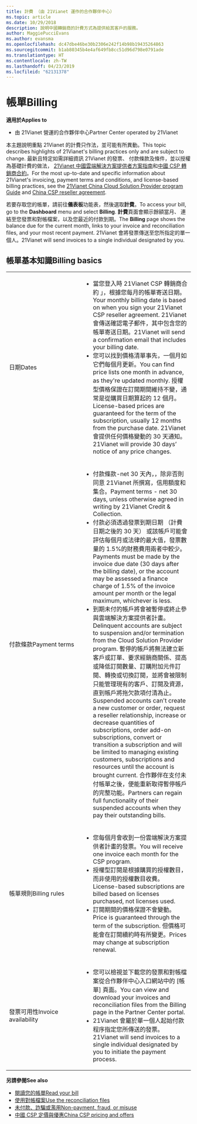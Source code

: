 ```yaml
---
title: 計費 （由 21Vianet 運作的合作夥伴中心）
ms.topic: article
ms.date: 10/29/2018
description: 說明中國轉銷商的計費方式為提供給其客戶的服務。
author: MaggiePucciEvans
ms.author: evansma
ms.openlocfilehash: dc47dbe46be30b2306e242f14b98b19435264863
ms.sourcegitcommit: b1ab80345b4e4af649fb8cc51d96d798e0791ade
ms.translationtype: HT
ms.contentlocale: zh-TW
ms.lasthandoff: 04/23/2019
ms.locfileid: "62131378"
---
```

# <a name="billing"></a><span data-ttu-id="90db9-103">帳單</span><span class="sxs-lookup"><span data-stu-id="90db9-103">Billing</span></span>

<span data-ttu-id="90db9-104">**適用於**</span><span class="sxs-lookup"><span data-stu-id="90db9-104">**Applies to**</span></span>

-   <span data-ttu-id="90db9-105">由 21Vianet 營運的合作夥伴中心</span><span class="sxs-lookup"><span data-stu-id="90db9-105">Partner Center operated by 21Vianet</span></span>

<span data-ttu-id="90db9-106">本主題說明重點 21Vianet 的計費只作法，並可能有所異動。</span><span class="sxs-lookup"><span data-stu-id="90db9-106">This topic describes highlights of 21Vianet's billing practices only and are subject to change.</span></span> <span data-ttu-id="90db9-107">最新且特定如需詳細資訊 21Vianet 的發票、 付款條款及條件，並以授權為基礎計費的做法， [21Vianet 中國雲端解決方案提供者方案指南](https://www.21vbluecloud.com/office365/SolProv_programguide/)和[中國 CSP 轉銷商合約](https://www.21vbluecloud.com/office365/ResellerAgr/)。</span><span class="sxs-lookup"><span data-stu-id="90db9-107">For the most up-to-date and specific information about 21Vianet's invoicing, payment terms and conditions, and license-based billing practices, see the [21Vianet China Cloud Solution Provider program Guide](https://www.21vbluecloud.com/office365/SolProv_programguide/) and [China CSP reseller agreement](https://www.21vbluecloud.com/office365/ResellerAgr/).</span></span>

<span data-ttu-id="90db9-108">若要存取您的帳單，請前往**儀表板**功能表，然後選取**計費**。</span><span class="sxs-lookup"><span data-stu-id="90db9-108">To access your bill, go to the **Dashboard** menu and select **Billing**.</span></span> <span data-ttu-id="90db9-109">**計費**頁面會顯示餘額當月、 連結至您發票和對帳檔案，以及您最近的付款到期。</span><span class="sxs-lookup"><span data-stu-id="90db9-109">The **Billing** page shows the balance due for the current month, links to your invoice and reconciliation files, and your most recent payment.</span></span> <span data-ttu-id="90db9-110">21Vianet 會將發票傳送至您所指定的單一個人。</span><span class="sxs-lookup"><span data-stu-id="90db9-110">21Vianet will send invoices to a single individual designated by you.</span></span> 


## <a name="billing-basics"></a><span data-ttu-id="90db9-111">帳單基本知識</span><span class="sxs-lookup"><span data-stu-id="90db9-111">Billing basics</span></span>


<table>
<colgroup>
<col width="40%" />
<col width="60%" />
</colgroup>
<tbody>
<tr class="odd">
<td><span data-ttu-id="90db9-112">日期</span><span class="sxs-lookup"><span data-stu-id="90db9-112">Dates</span></span></td>
<td><ul>
<li><span data-ttu-id="90db9-113">當您登入時 21Vianet CSP 轉銷商合約 」，根據您每月的帳單寄送日期。</span><span class="sxs-lookup"><span data-stu-id="90db9-113">Your monthly billing date is based on when you sign your 21Vianet CSP reseller agreement.</span></span> <span data-ttu-id="90db9-114">21Vianet 會傳送確認電子郵件，其中包含您的帳單寄送日期。</span><span class="sxs-lookup"><span data-stu-id="90db9-114">21Vianet will send a confirmation email that includes your billing date.</span></span></li>
<li><span data-ttu-id="90db9-115">您可以找到價格清單事先，一個月如它們每個月更新。</span><span class="sxs-lookup"><span data-stu-id="90db9-115">You can find price lists one month in advance, as they're updated monthly.</span></span> <span data-ttu-id="90db9-116">授權型價格保證在訂閱期間維持不變，通常是從購買日期算起的 12 個月。</span><span class="sxs-lookup"><span data-stu-id="90db9-116">License-based prices are guaranteed for the term of the subscription, usually 12 months from the purchase date.</span></span> <span data-ttu-id="90db9-117">21Vianet 會提供任何價格變動的 30 天通知。</span><span class="sxs-lookup"><span data-stu-id="90db9-117">21Vianet will provide 30 days’ notice of any price changes.</span></span></li>
</ul></td>
</tr>
<tr class="even">
<td><span data-ttu-id="90db9-118">付款條款</span><span class="sxs-lookup"><span data-stu-id="90db9-118">Payment terms</span></span></td>
<td><ul>
<li><span data-ttu-id="90db9-119">付款條款-net 30 天內，，除非否則同意 21Vianet 所撰寫，信用額度和集合。</span><span class="sxs-lookup"><span data-stu-id="90db9-119">Payment terms - net 30 days, unless otherwise agreed in writing by 21Vianet Credit & Collection.</span></span></li>
<li><span data-ttu-id="90db9-120">付款必須透過發票到期日期 （計費日期之後的 30 天） 或該帳戶可能會評估每個月或法律的最大值，發票數量的 1.5%的財務費用兩者中較少。</span><span class="sxs-lookup"><span data-stu-id="90db9-120">Payments must be made by the invoice due date (30 days after the billing date), or the account may be assessed a finance charge of 1.5% of the invoice amount per month or the legal maximum, whichever is less.</span></span></li>
<li><span data-ttu-id="90db9-121">到期未付的帳戶將會被暫停或終止參與雲端解決方案提供者計畫。</span><span class="sxs-lookup"><span data-stu-id="90db9-121">Delinquent accounts are subject to suspension and/or termination from the Cloud Solution Provider program.</span></span> <span data-ttu-id="90db9-122">暫停的帳戶將無法建立新客戶或訂單、要求經銷商關係、提高或降低訂閱數量、訂購附加元件訂閱、轉換或切換訂閱，並將會被限制只能管理現有的客戶、訂閱及資源，直到帳戶將拖欠款項付清為止。</span><span class="sxs-lookup"><span data-stu-id="90db9-122">Suspended accounts can't create a new customer or order, request a reseller relationship, increase or decrease quantities of subscriptions, order add-on subscriptions, convert or transition a subscription and will be limited to managing existing customers, subscriptions and resources until the account is brought current.</span></span> <span data-ttu-id="90db9-123">合作夥伴在支付未付帳單之後，便能重新取得暫停帳戶的完整功能。</span><span class="sxs-lookup"><span data-stu-id="90db9-123">Partners can regain full functionality of their suspended accounts when they pay their outstanding bills.</span></span></li>
</ul></td>
</tr>
<tr class="odd">
<td><span data-ttu-id="90db9-124">帳單規則</span><span class="sxs-lookup"><span data-stu-id="90db9-124">Billing rules</span></span></td>
<td><ul>
<li><span data-ttu-id="90db9-125">您每個月會收到一份雲端解決方案提供者計畫的發票。</span><span class="sxs-lookup"><span data-stu-id="90db9-125">You will receive one invoice each month for the CSP program.</span></span></li>
<li><span data-ttu-id="90db9-126">授權型訂閱是根據購買的授權數目，而非使用的授權數目收費。</span><span class="sxs-lookup"><span data-stu-id="90db9-126">License-based subscriptions are billed based on licenses purchased, not licenses used.</span></span></li>
<li><span data-ttu-id="90db9-127">訂閱期間的價格保證不會變動。</span><span class="sxs-lookup"><span data-stu-id="90db9-127">Price is guaranteed through the term of the subscription.</span></span> <span data-ttu-id="90db9-128">但價格可能會在訂閱續約時有所變更。</span><span class="sxs-lookup"><span data-stu-id="90db9-128">Prices may change at subscription renewal.</span></span></li>
</ul></td>
</tr>
<tr class="even">
<td><span data-ttu-id="90db9-129">發票可用性</span><span class="sxs-lookup"><span data-stu-id="90db9-129">Invoice availability</span></span></td>
<td><ul>
<li><span data-ttu-id="90db9-130">您可以檢視並下載您的發票和對帳檔案從合作夥伴中心入口網站中的 [帳單] 頁面。</span><span class="sxs-lookup"><span data-stu-id="90db9-130">You can view and download your invoices and reconciliation files from the Billing page in the Partner Center portal.</span></span></li>
<li><span data-ttu-id="90db9-131">21Vianet 會屬於單一個人起始付款程序指定您所傳送的發票。</span><span class="sxs-lookup"><span data-stu-id="90db9-131">21Vianet will send invoices to a single individual designated by you to initiate the payment process.</span></span></li>
</ul></td>
</tr>
</tbody>
</table>

<span data-ttu-id="90db9-132">**另請參閱**</span><span class="sxs-lookup"><span data-stu-id="90db9-132">**See also**</span></span> 
-   [<span data-ttu-id="90db9-133">閱讀您的帳單</span><span class="sxs-lookup"><span data-stu-id="90db9-133">Read your bill</span></span>](read-your-bill.md)
-   [<span data-ttu-id="90db9-134">使用對帳檔案</span><span class="sxs-lookup"><span data-stu-id="90db9-134">Use the reconciliation files</span></span>](use-the-reconciliation-files.md)
-   [<span data-ttu-id="90db9-135">未付款、詐騙或濫用</span><span class="sxs-lookup"><span data-stu-id="90db9-135">Non-payment, fraud, or misuse</span></span>](non-payment-fraud-or-misuse.md)
-   [<span data-ttu-id="90db9-136">中國 CSP 定價與優惠</span><span class="sxs-lookup"><span data-stu-id="90db9-136">China CSP pricing and offers</span></span>](see-offers-and-pricing.md)

